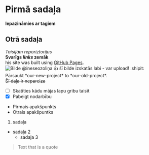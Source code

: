 # Pirmā sadaļa 
**Iepazināmies ar tagiem**
## Otrā sadaļa
*Taisījām reporiztorijus*  
**Svarīgs _links_ zemāk**  
his site was built using [GitHub Pages](https://github.com/inesuki).  
![Bilde](https://ej.uz/v6uk) 
@ineseozoliņa :+1: šī bilde izskatās labi - var upload! :shipit:  
Pārsaukt \*our-new-project\* to \*our-old-project\*.  
~~Šī daļa ir nepareiza~~  
- [ ] Skatīties kādu mājas lapu gribu taisīt
- [X] Pabeigt nodarbību
- Pirmais apakšpunkts  
- Otrais apakšpuntks  
1. sadaļa  
 - sadaļa 2  
   - sadaļa 3
> Text that is a quote
